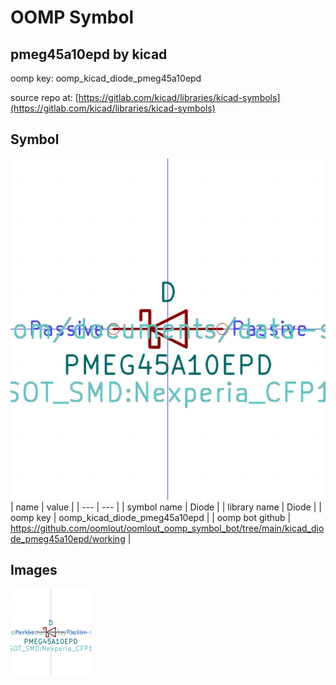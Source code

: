 # OOMP Symbol  
## pmeg45a10epd  by kicad  
  
oomp key: oomp_kicad_diode_pmeg45a10epd  
  
source repo at: [https://gitlab.com/kicad/libraries/kicad-symbols](https://gitlab.com/kicad/libraries/kicad-symbols)  
## Symbol  
  
[![working.png](working_600.png)](working.png)  
| name | value | 
| --- | --- | 
| symbol name | Diode | 
| library name | Diode | 
| oomp key | oomp_kicad_diode_pmeg45a10epd | 
| oomp bot github | https://github.com/oomlout/oomlout_oomp_symbol_bot/tree/main/kicad_diode_pmeg45a10epd/working | 
## Images  
  
[![working.png](working_140.png)](working.png)  
